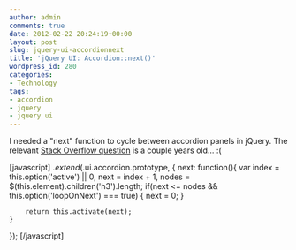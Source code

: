 ```yaml
---
author: admin
comments: true
date: 2012-02-22 20:24:19+00:00
layout: post
slug: jquery-ui-accordionnext
title: 'jQuery UI: Accordion::next()'
wordpress_id: 280
categories:
- Technology
tags:
- accordion
- jquery
- jquery ui
---
```


I needed a "next" function to cycle between accordion panels in jQuery. The relevant [Stack Overflow question](http://stackoverflow.com/questions/1418202/jquery-accordion-next-and-previous-wizard-how-to-get-previous-and-next-section/) is a couple years old... :(

<!-- more -->
[javascript]
$.extend($.ui.accordion.prototype, {
    next: function(){
        var index = this.option('active') || 0,
            next = index + 1,
        nodes = $(this.element).children('h3').length;
        if(next <= nodes && this.option('loopOnNext') === true) {
            next = 0;
        }

        return this.activate(next);
    }
});
[/javascript]
